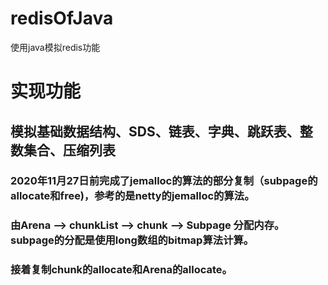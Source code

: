 # redisOfJava
使用java模拟redis功能
# 实现功能
## 模拟基础数据结构、SDS、链表、字典、跳跃表、整数集合、压缩列表
### 2020年11月27日前完成了jemalloc的算法的部分复制（subpage的allocate和free)，参考的是netty的jemalloc的算法。
### 由Arena --> chunkList --> chunk --> Subpage 分配内存。subpage的分配是使用long数组的bitmap算法计算。
### 接着复制chunk的allocate和Arena的allocate。

